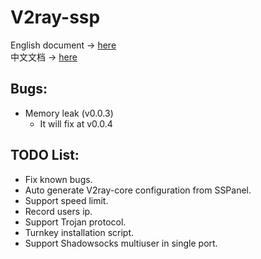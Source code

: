 # V2ray-ssp
English document → [here](https://github.com/crossfw/Air-Universe/tree/master/docs/Doc_en.md) <br>
中文文档 → [here](https://github.com/crossfw/Air-Universe/tree/master/docs/Doc_cn.md)

## Bugs:
- Memory leak (v0.0.3)
    - It will fix at v0.0.4

## TODO List:
- Fix known bugs.
- Auto generate V2ray-core configuration from SSPanel.
- Support speed limit.
- Record users ip.
- Support Trojan protocol.
- Turnkey installation script.
- Support Shadowsocks multiuser in single port.
